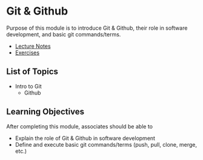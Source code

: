 # Git & Github

Purpose of this module is to introduce Git & Github, their role in software development, and basic git commands/terms.

* [Lecture Notes](<./LNGit & Github.md>)
* [Exercises](<./Git_SFDX_Exercises.docx>)

## List of Topics

* Intro to Git
  * Github

## Learning Objectives

After completing this module, associates should be able to

* Explain the role of Git & Github in software development
* Define and execute basic git commands/terms (push, pull, clone, merge, etc.)
